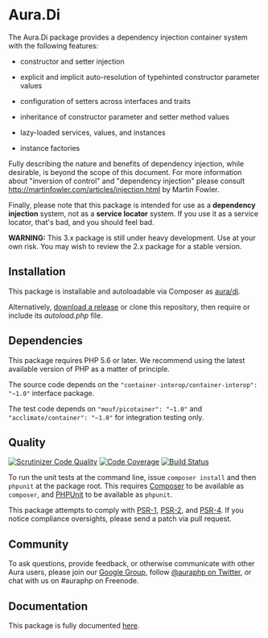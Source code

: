 # Aura.Di

The Aura.Di package provides a dependency injection container system with the
following features:

- constructor and setter injection

- explicit and implicit auto-resolution of typehinted constructor parameter values

- configuration of setters across interfaces and traits

- inheritance of constructor parameter and setter method values

- lazy-loaded services, values, and instances

- instance factories

Fully describing the nature and benefits of dependency injection, while
desirable, is beyond the scope of this document. For more information about
"inversion of control" and "dependency injection" please consult
<http://martinfowler.com/articles/injection.html> by Martin Fowler.

Finally, please note that this package is intended for use as a **dependency injection** system, not as a **service locator** system. If you use it as a service locator, that's bad, and you should feel bad.

**WARNING:** This 3.x package is still under heavy development. Use at your own risk. You may wish to review the 2.x package for a stable version.

## Installation

This package is installable and autoloadable via Composer as [aura/di](https://packagist.org/packages/aura/di).

Alternatively, [download a release](https://github.com/auraphp/Aura.Di/releases) or clone this repository, then require or include its _autoload.php_ file.

## Dependencies

This package requires PHP 5.6 or later. We recommend using the latest available version of PHP as a matter of principle.

The source code depends on the `"container-interop/container-interop": "~1.0"` interface package.

The test code depends on `"mouf/picotainer": "~1.0"` and `"acclimate/container": "~1.0"` for integration testing only.

## Quality

[![Scrutinizer Code Quality](https://scrutinizer-ci.com/g/auraphp/Aura.Di/badges/quality-score.png?b=3.x)](https://scrutinizer-ci.com/g/auraphp/Aura.Di/)
[![Code Coverage](https://scrutinizer-ci.com/g/auraphp/Aura.Di/badges/coverage.png?b=3.x)](https://scrutinizer-ci.com/g/auraphp/Aura.Di/)
[![Build Status](https://travis-ci.org/auraphp/Aura.Di.png?branch=3.x)](https://travis-ci.org/auraphp/Aura.Di)

To run the unit tests at the command line, issue `composer install` and then `phpunit` at the package root. This requires [Composer](http://getcomposer.org/) to be available as `composer`, and [PHPUnit](http://phpunit.de/manual/) to be available as `phpunit`.

This package attempts to comply with [PSR-1][], [PSR-2][], and [PSR-4][]. If
you notice compliance oversights, please send a patch via pull request.

[PSR-1]: https://github.com/php-fig/fig-standards/blob/master/accepted/PSR-1-basic-coding-standard.md
[PSR-2]: https://github.com/php-fig/fig-standards/blob/master/accepted/PSR-2-coding-style-guide.md
[PSR-4]: https://github.com/php-fig/fig-standards/blob/master/accepted/PSR-4-autoloader.md

## Community

To ask questions, provide feedback, or otherwise communicate with other Aura users, please join our [Google Group](http://groups.google.com/group/auraphp), follow [@auraphp on Twitter](http://twitter.com/auraphp), or chat with us on #auraphp on Freenode.

## Documentation

This package is fully documented [here](./tree/3.x/docs/index.md).
